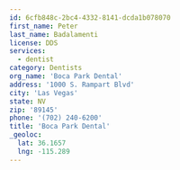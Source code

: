 ```yaml
---
id: 6cfb848c-2bc4-4332-8141-dcda1b078070
first_name: Peter
last_name: Badalamenti
license: DDS
services:
  - dentist
category: Dentists
org_name: 'Boca Park Dental'
address: '1000 S. Rampart Blvd'
city: 'Las Vegas'
state: NV
zip: '89145'
phone: '(702) 240-6200'
title: 'Boca Park Dental'
_geoloc:
  lat: 36.1657
  lng: -115.289
---
```

